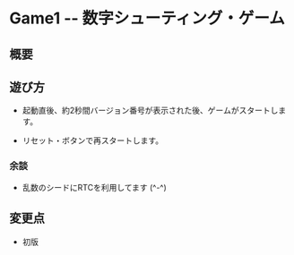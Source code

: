 # Game1 -- 数字シューティング・ゲーム

## 概要



## 遊び方

* 起動直後、約2秒間バージョン番号が表示された後、ゲームがスタートします。


* リセット・ボタンで再スタートします。



### 余談

* 乱数のシードにRTCを利用してます (^-^)


## 変更点

* 初版

